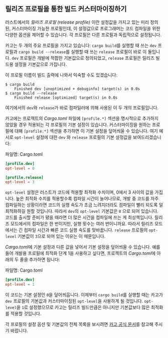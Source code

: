 ## 릴리즈 프로필을 통한 빌드 커스터마이징하기

러스트에서의 *릴리즈 프로필 (release profile)* 이란 설정값을 가지고 있는
미리 정의된, 커스터마이징 가능한 프로필인데, 이 설정값으로 프로그래머는 코드
컴파일을 위한 다양한 옵션을 제어할 수 있습니다. 각 프로필은 다른 프로필과
독립적으로 설정됩니다.

카고는 두 개의 주요 프로필을 가지고 있습니다: `cargo build`를 실행할 때
쓰는 `dev` 프로필과 `cargo build --release`를 실행할 때 쓰는 `release`
프로필이 바로 이 둘입니다. `dev` 프로필은 개발에 적합한 기본값으로 정의되었고,
`release` 프로필은 릴리즈 빌드용 설정을 기본값으로 가집니다.

이 프로필 이름이 빌드 출력에 나와서 익숙할 수도 있겠습니다:

<!-- manual-regeneration
anywhere, run:
cargo build
cargo build --release
and ensure output below is accurate
-->

```console
$ cargo build
    Finished dev [unoptimized + debuginfo] target(s) in 0.0s
$ cargo build --release
    Finished release [optimized] target(s) in 0.0s
```

여기에서의 `dev`와 `release`가 바로 컴파일러에 의해 사용된 이 두 개의 프로필입니다.

카고에는 프로젝트의 *Cargo.toml* 파일에 `[profile.*]` 섹션을 명시적으로
추가하지 않았을 경우 적용되는 각 프로필의 기본 설정이 있습니다.
커스터마이징을 원하는 프로필에 대해 `[profile.*]` 섹션을 추가하면 이
기본 설정을 덮어씌울 수 있습니다. 여기 예시로 `opt-level` 설정에
대한 `dev` 와 `release` 프로필의 기본 설정값을 보여드리겠습니다:

<span class="filename">파일명: Cargo.toml</span>

```toml
[profile.dev]
opt-level = 0

[profile.release]
opt-level = 3
```

`opt-level` 설정은 러스트가 코드에 적용할 최적화 수치이며, 0에서
3 사이의 값을 가집니다. 높은 최적화 수치를 적용할수록 컴파일
시간이 늘어나므로, 개발 중 코드를 자주 컴파일하는 상황이라면 코드의 실행
속도가 조금 느려지더라도 컴파일이 빨리 되도록 덜 최적화하길 원할 것입니다.
따라서 `dev`의 `opt-level` 기본값은 `0` 으로 되어 있습니다.
코드를 출시할 준비가 됐을 때라면 더 많은 시간을 컴파일에 쓰는 게 최상책입니다.
릴리즈 모드에서의 컴파일은 한 번이지만, 실행 횟수는 여러 번이니까요.
따라서 릴리즈 모드에서는 긴 컴파일 시간과 빠른 코드 실행 속도를 맞바꿉니다.
`release` 프로필의 `opt-level` 기본값이 `3`으로 되어 있는 이유는 이 때문입니다.

*Cargo.toml*에 기본 설정과 다른 값을 넣어서 기본 설정을 덮어씌울
수 있습니다. 예를 들어 개발용 프로필에 최적화 단계 1을 사용하고
싶다면, 프로젝트의 *Cargo.toml*에 아래의 두 줄을 추가하면
됩니다:

<span class="filename">파일명: Cargo.toml</span>

```toml
[profile.dev]
opt-level = 1
```

이 코드는 기본 설정인 `0`을 덮어씌웁니다. 이제부터 `cargo build`를 실행할
때는 카고가 `dev` 프로필의 기본값과 커스터마이징된 `opt-level`을 사용하게
될 것입니다. `opt-level`을 `1`로 설정했으므로 카고는 릴리즈 빌드만큼은
아니지만 기본값보다 많은 최적화를 적용할 것입니다.

각 프로필의 설정 옵션 및 기본값의 전체 목록을 보시려면
[카고 공식 문서](https://doc.rust-lang.org/cargo/reference/profiles.html)를 참고해 주시기 바랍니다.
